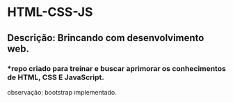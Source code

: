 # HTML-CSS-JS

## Descrição: Brincando com desenvolvimento web.

### *repo criado para treinar e buscar aprimorar os conhecimentos de HTML, CSS E JavaScript.

observação: bootstrap implementado.
